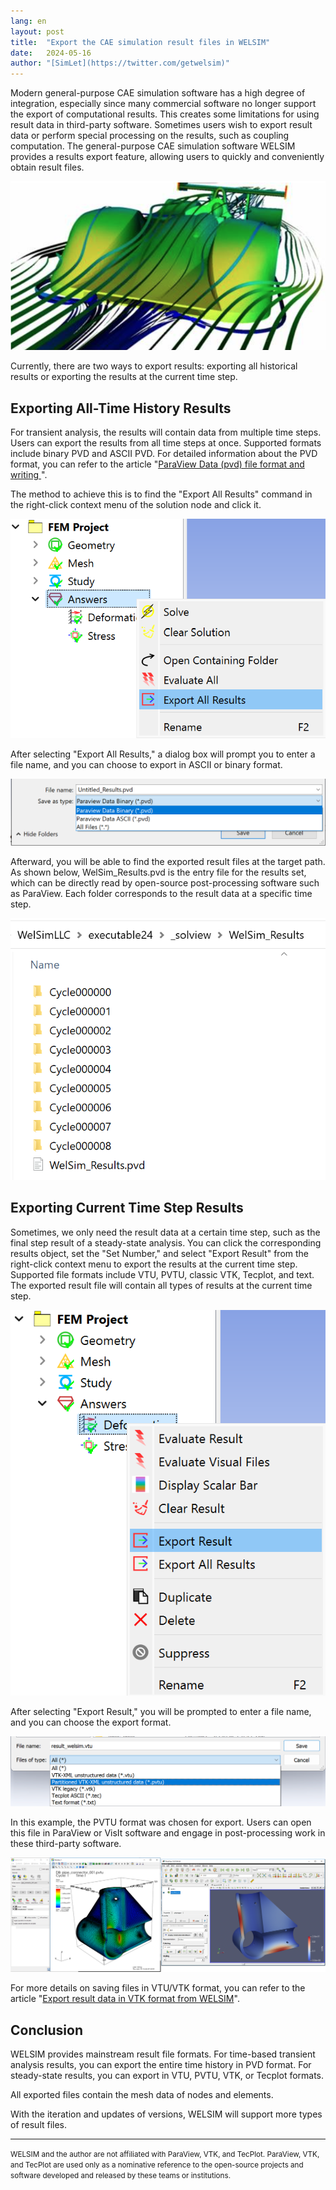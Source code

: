 ```yaml
---
lang: en
layout: post
title:  "Export the CAE simulation result files in WELSIM"
date:   2024-05-16
author: "[SimLet](https://twitter.com/getwelsim)"
---
```



Modern general-purpose CAE simulation software has a high degree of integration, especially since many commercial software no longer support the export of computational results. This creates some limitations for using result data in third-party software. Sometimes users wish to export result data or perform special processing on the results, such as coupling computation. The general-purpose CAE simulation software WELSIM provides a results export feature, allowing users to quickly and conveniently obtain result files.
<p align="center">
  <img src="\assets\blog\20240516\paraview_ex_car.PNG" alt="paraview_ex_car" />
</p>


Currently, there are two ways to export results: exporting all historical results or exporting the results at the current time step.

## Exporting All-Time History Results
For transient analysis, the results will contain data from multiple time steps. Users can export the results from all time steps at once. Supported formats include binary PVD and ASCII PVD. For detailed information about the PVD format, you can refer to the article "[ParaView Data (pvd) file format and writing
](https://welsim.com/2022/10/04/paraview-data-file-format-and-writing.html)".

The method to achieve this is to find the "Export All Results" command in the right-click context menu of the solution node and click it.
<p align="center">
  <img src="\assets\blog\20240516\welsim_export_all_results.png" alt="welsim_export_all_results" />
</p>


After selecting "Export All Results," a dialog box will prompt you to enter a file name, and you can choose to export in ASCII or binary format.
<p align="center">
  <img src="\assets\blog\20240516\welsim_export_all_results_ascii_bin.png" alt="welsim_export_all_results_ascii_bin" />
</p>


Afterward, you will be able to find the exported result files at the target path. As shown below, WelSim_Results.pvd is the entry file for the results set, which can be directly read by open-source post-processing software such as ParaView. Each folder corresponds to the result data at a specific time step.
<p align="center">
  <img src="\assets\blog\20240516\welsim_export_pvd_files.png" alt="welsim_export_pvd_files" />
</p>


## Exporting Current Time Step Results
Sometimes, we only need the result data at a certain time step, such as the final step result of a steady-state analysis. You can click the corresponding results object, set the "Set Number," and select "Export Result" from the right-click context menu to export the results at the current time step. Supported file formats include VTU, PVTU, classic VTK, Tecplot, and text. The exported result file will contain all types of results at the current time step.
<p align="center">
  <img src="\assets\blog\20240516\welsim_rmb_export_result.png" alt="welsim_rmb_export_result" />
</p>


After selecting "Export Result," you will be prompted to enter a file name, and you can choose the export format.
<p align="center">
  <img src="\assets\blog\20240516\welsim_export_result_types.png" alt="welsim_export_result_types" />
</p>

In this example, the PVTU format was chosen for export. Users can open this file in ParaView or VisIt software and engage in post-processing work in these third-party software.
<p align="center">
  <img src="\assets\blog\20240516\welsim_export_result_to_visit_paraview.png" alt="welsim_export_result_to_visit_paraview" />
</p>

For more details on saving files in VTU/VTK format, you can refer to the article "[Export result data in VTK format from WELSIM](https://welsim.com/2019/01/10/export-result-data-in-vtk-format-from-welsim.html)".

## Conclusion
WELSIM provides mainstream result file formats. For time-based transient analysis results, you can export the entire time history in PVD format. For steady-state results, you can export in VTU, PVTU, VTK, or Tecplot formats.


All exported files contain the mesh data of nodes and elements.

With the iteration and updates of versions, WELSIM will support more types of result files.

---
<small>
WELSIM and the author are not affiliated with ParaView, VTK, and TecPlot. ParaView, VTK, and TecPlot are used only as a nominative reference to the open-source projects and software developed and released by these teams or institutions.
</small>


